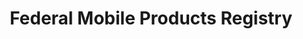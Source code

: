 ---
# This topic lives at
# https://digital.gov/topics/federal-mobile-products-registry

slug: "federal-mobile-products-registry"

# Topic Title
title: "Federal Mobile Products Registry"

# description — keep it short and clear
summary: ""


# Weight
weight: 1

# For more information on managing topics,
# see https://github.com/GSA/digitalgov.gov/wiki
---